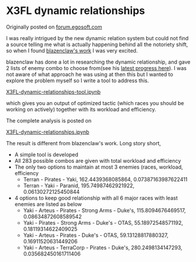 # X3FL dynamic relationships

Originally posted on [forum.egosoft.com](https://forum.egosoft.com/viewtopic.php?f=199&t=439741&p=5061950#p5061950)

I was really intrigued by the new dynamic relation system but could not find a source telling me what is actually happening behind all the notoriety shift, so when I found [blazenclaw's work](https://forum.egosoft.com/viewtopic.php?f=199&t=438936=) I was very excited.

blazenclaw has done a lot in researching the dynamic relationship, and gave 2 lists of enemy combo to choose from(see his [latest progress here](https://steamcommunity.com/sharedfiles/filedetails/?id=2499635590)). I was not aware of what approach he was using at then this but I wanted to explore the problem myself so I write a tool to address this.

[X3FL-dynamic-relationships-tool.ipynb](https://colab.research.google.com/github/mkmark/X3FL-dynamic-relationships/blob/main/X3FL-dynamic-relationships-tool.ipynb)

which gives you an output of optimized tactic (which races you should be working on actively) together with its workload and efficiency.

The complete analysis is posted on

[X3FL-dynamic-relationships.ipynb](https://colab.research.google.com/github/mkmark/X3FL-dynamic-relationships/blob/main/X3FL-dynamic-relationships.ipynb)

The result is different from blazenclaw's work. Long story short,
- A simple tool is developed
- All 283 possible combos are given with total workload and efficiency
- The only two options to maintain at most 3 enemies (races, workload, efficiency
  - Terran - Pirates - Yaki, 162.4439368085864, 0.07387163987622411
  - Terran - Yaki - Paranid, 195.74987462921922, 0.06130272125450844
- 4 options to keep good relationship with all 6 major races with least enemies are listed as below
  - Yaki - Arteus - Pirates - Strong Arms - Duke's, 115.8094676469517, 0.08634872608589542
  - Yaki - Pirates - Strong Arms - Duke's - OTAS, 55.18972548571192, 0.18119314622409025
  - Yaki - Arteus - Pirates - Duke's - OTAS, 59.13128817880327, 0.16911520631449206
  - Yaki - Arteus - TerraCorp - Pirates - Duke's, 280.2498134147293, 0.035682450161711406
